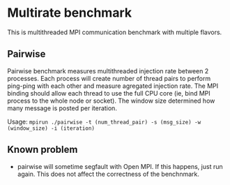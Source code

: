 # Multirate benchmark

This is multithreaded MPI communication benchmark with multiple flavors.

## Pairwise
Pairwise benchmark measures multithreaded injection rate between 2 processes. Each process will create number of thread pairs to perform ping-ping with each other and measure agregated injection rate. The MPI binding should allow each thread to use the full CPU core (ie, bind MPI process to the whole node or socket). The window size determined how many message is posted per iteration.

Usage: `mpirun ./pairwise -t (num_thread_pair) -s (msg_size) -w (window_size) -i (iteration)`

## Known problem
- pairwise will sometime segfault with Open MPI. If this happens, just run again. This does not affect the correctness of the benchnmark.

